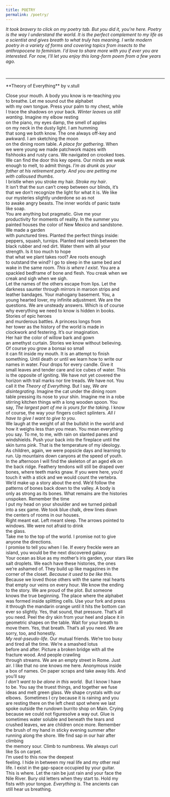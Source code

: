 ```yaml
---
title: POETRY
permalink: /poetry/
---
```


*It took bravery to click on my poetry tab.  But you did it, you're here.  Poetry is the way I understand the world.  It is the perfect complement to my life as a scientist and gives breath to what truly has meaning.  I write modern poetry in a variety of forms and covering topics from insects to the anthropocene to feminism.  I'd love to share more with you if ever you are interested.  For now, I'll let you enjoy this long-form poem from a few years ago.*

<br>

<hr>
**Theory of Everything**  
by v.stull 

Close your mouth. A body you know is re-teaching you  
to breathe. Let me sound out the alphabet  
with my own tongue. Press your palm to my chest, while  
I trace the shadows on your back. *Winter leaves us still  
wanting*.  Imagine my elbow resting  
on the piano, my eyes damp, the smell of apples  
on my neck in the dusty light.  I am humming  
that song we both know.  The one always off-key and  
awkward.  I am sketching the moon  
on the dining room table.  *A place for gathering*. When  
we were young we made patchwork mazes with  
fishhooks and rusty cans.  We navigated on crooked toes.  
We can find the door this key opens.  Our minds are weak  
enough to melt, to admit things.  *I’m as drunk as your  
father at his retirement party.  And you are petting me  
with calloused thumbs*.  
I bristle when you stroke my hair. *Stroke my hair*.  
It isn’t that the sun can’t creep between our blinds, it’s  
that we don’t recognize the light for what it is. We like  
our mysteries slightly underdone so as not  
to awake angry beasts.  The inner worlds of panic taste  
like soap.  
You are anything but pragmatic.  Give me your  
productivity for moments of reality.  In the summer you  
painted houses the color of New Mexico and sandstone.  
We made a garden  
with punctured tires.  Planted the perfect things inside:  
peppers, squash, turnips. Planted real seeds between the  
black rubber and red dirt. Water them with all your  
strength.  Is it too much to hope  
that what we plant takes root?  Are roots enough  
to outstand the wind? I go to sleep in the same bed and  
wake in the same room. *This is where I exist*.  You are a  
spackled bedframe of bone and flesh. You creak when we  
creak and sigh when we sigh.  
Let the names of the others escape from lips. Let the  
darkness saunter through mirrors in maroon strips and  
leather bandages. Your mahogany basement.  You, a  
young hearted lover, my infinite adjustment.  We are the  
questions.  We are unsteady answers.  Which is of course  
why everything we need to know is hidden in books.  
Stories of epic heroes  
and murderous battles.  A princess longs from  
her tower as the history of the world is made in  
clockwork and festering. It’s our imagination.  
Her hair the color of willow bark and gown  
an amethyst curtain. Stories we know without believing.  
Of course you grow a bonsai so small  
it can fit inside my mouth.  It is an attempt to finish  
something.  Until death or until we learn how to write our  
names in water.  Four drops for every candle.  Give it  
small leaves and tender care and ice cubes of water. This  
is the opposite of igniting.  We have not yet covered the  
horizon with trail marks nor tire treads. We have not. You  
call it the *Theory of Everything*. But I say, *We are  
disintegrating*.  Imagine the cat under the dining room  
table pressing its nose to your shin.  Imagine me in a robe  
stirring kitchen things with a long wooden spoon. You  
say, *The largest part of me is yours for the taking*. I know  
of course, the way your fingers collect splinters.  *All I  
have to give I want to give to you.*  
We laugh at the weight of all the bullshit in the world and  
how it weighs less than you mean.  You mean everything  
you say. To me, to me, with rain on slanted panes and  
windshields.  Push your back into the fireplace until the  
skin turns pink.  That is the temperature of my ideology.  
As children, again, we were popsicle days and learning to  
run.  Up mountains down canyons at the speed of youth.  
In the afternoon I will find the skeleton of an aged elk on  
the back ridge.  Feathery tendons will still be draped over  
bones, where teeth marks gnaw.  If you were here, you’d  
touch it with a stick and we would count the vertebra.  
We’d make up a story about the end. We’d follow the  
patterns of bones back down to the valley.  A body is  
only as strong as its bones. What remains are the histories  
unspoken. Remember the time  
I put my head on your shoulder and we turned pinball  
into a sex game.  We took blue chalk, drew lines down  
the centers of rooms in our houses.  
Right meant eat. Left meant sleep.  The arrows pointed to  
windows.  We were not afraid to drink  
the glass.  
Take me to the top of the world. I promise not to give  
anyone the directions.  
I promise to tell you when I lie. If every freckle were an  
island, you would be the next discovered galaxy.  
Your ocean as blue as my mother’s iris garden, your stars like  
salt droplets. We each have these histories, the ones  
we’re ashamed of. They build up like magazines in the  
corner of the closet.  *Because it used to be like this.*  
Because we loved those others with the same real hearts  
that empty our veins on every hour. We know the ending  
to the story. We are proud of the plot.  But someone  
knows the true beginning. The place where the alphabet  
was formed inside splitting cells. Use your fork and press  
it through the mandarin orange until it hits the bottom can  
ever so slightly. Yes, that sound, that pressure.  That’s all  
you need.  Peel the dry skin from your heel and place it in  
geometric shapes on the table.  Wait for your breath to  
move them. Yes, that breath. That’s all you need. We are  
sorry, too, and honestly.  
*My real-pseudo-life*.  Our mutual friends.  We’re too busy  
and tired all the time.  We’re a smashed lotus  
before and after. Picture a broken bridge with all the  
fracture wood.  And people crawling  
through streams.  We are an empty street in Rome. Just  
air. I like that no one knows me here. Anonymous inside  
a box of names.  On paper scraps and take away lids. And  
you’ll say  
*I don't want to be alone in this world*.  But I know I have  
to be.  You say the truest things, and together we fuse  
ideas and melt green glass.  We shape crystals with our  
elbows.  Sometimes I cry because it is raining and you  
are resting there on the left chest spot where we last  
spoke outside the rundown burrito shop on Main.  Crying  
because we could not figuresolve a way out. Glue is  
sometimes water soluble and beneath the tears and  
crushed leaves, we are children once more.  Remember  
the brush of my hand in sticky evening summer after  
running along the shore. We find sap in our hair after  
climbing  
the memory sour. Climb to numbness. We always curl  
like Ss on carpet.  
I’m used to this now the deepest  
feeling. I hide in between my real life and my other real  
life. I exist in the gap-space occupied by your guitar.  
This is where. Let the rain be just rain and your face the  
Nile River. Bury old letters when they start to. Hold my  
fists with your tongue. *Everything is*.  The ancients can  
still hear us breathing.